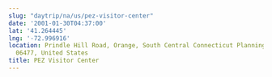 ```yaml
---
slug: "daytrip/na/us/pez-visitor-center"
date: '2001-01-30T04:37:00'
lat: '41.264445'
lng: '-72.996916'
location: Prindle Hill Road, Orange, South Central Connecticut Planning Region, Connecticut,
  06477, United States
title: PEZ Visitor Center
---
```



